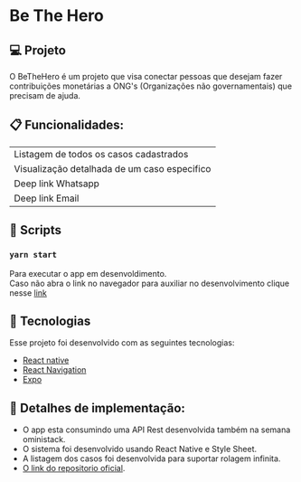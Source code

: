 # Be The Hero

## 💻 Projeto
<p> O BeTheHero é um projeto que visa conectar pessoas que desejam fazer contribuições monetárias a 
ONG's (Organizações não governamentais) que precisam de ajuda.</p>

## :clipboard: Funcionalidades:
<table>
  <tr>
    <td>Listagem de todos os casos cadastrados</td>
  </tr>
  <tr>
    <td>Visualização detalhada de um caso especifico</td>
  </tr>
  <tr>
    <td>Deep link Whatsapp</td>
  </tr>
  <tr>
    <td>Deep link Email</td>
  </tr>
<table/>  

## :hammer: Scripts

### `yarn start`

Para executar o app em desenvoldimento.<br>
Caso não abra o link no navegador para auxiliar no desenvolvimento clique nesse [link](http://localhost:19002)

## :rocket: Tecnologias

Esse projeto foi desenvolvido com as seguintes tecnologias:

- [React native](https://reactnative.dev/)
- [React Navigation](https://reactnavigation.org/)
- [Expo](https://expo.io/)

## :page_facing_up: Detalhes de implementação:
- O app esta consumindo uma API Rest desenvolvida também na semana oministack.
- O sistema foi desenvolvido usando React Native e Style Sheet.
- A listagem dos casos foi desenvolvida para suportar rolagem infinita.
- [O link do repositorio oficial](https://github.com/Rocketseat/semana-omnistack-11).
